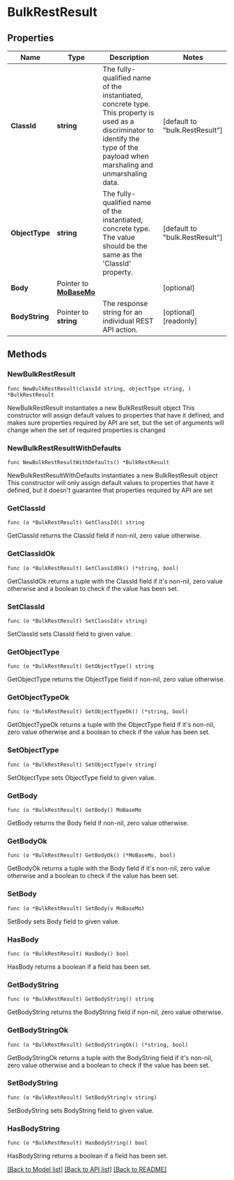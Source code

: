 # BulkRestResult

## Properties

Name | Type | Description | Notes
------------ | ------------- | ------------- | -------------
**ClassId** | **string** | The fully-qualified name of the instantiated, concrete type. This property is used as a discriminator to identify the type of the payload when marshaling and unmarshaling data. | [default to "bulk.RestResult"]
**ObjectType** | **string** | The fully-qualified name of the instantiated, concrete type. The value should be the same as the &#39;ClassId&#39; property. | [default to "bulk.RestResult"]
**Body** | Pointer to [**MoBaseMo**](mo.BaseMo.md) |  | [optional] 
**BodyString** | Pointer to **string** | The response string for an individual REST API action. | [optional] [readonly] 

## Methods

### NewBulkRestResult

`func NewBulkRestResult(classId string, objectType string, ) *BulkRestResult`

NewBulkRestResult instantiates a new BulkRestResult object
This constructor will assign default values to properties that have it defined,
and makes sure properties required by API are set, but the set of arguments
will change when the set of required properties is changed

### NewBulkRestResultWithDefaults

`func NewBulkRestResultWithDefaults() *BulkRestResult`

NewBulkRestResultWithDefaults instantiates a new BulkRestResult object
This constructor will only assign default values to properties that have it defined,
but it doesn't guarantee that properties required by API are set

### GetClassId

`func (o *BulkRestResult) GetClassId() string`

GetClassId returns the ClassId field if non-nil, zero value otherwise.

### GetClassIdOk

`func (o *BulkRestResult) GetClassIdOk() (*string, bool)`

GetClassIdOk returns a tuple with the ClassId field if it's non-nil, zero value otherwise
and a boolean to check if the value has been set.

### SetClassId

`func (o *BulkRestResult) SetClassId(v string)`

SetClassId sets ClassId field to given value.


### GetObjectType

`func (o *BulkRestResult) GetObjectType() string`

GetObjectType returns the ObjectType field if non-nil, zero value otherwise.

### GetObjectTypeOk

`func (o *BulkRestResult) GetObjectTypeOk() (*string, bool)`

GetObjectTypeOk returns a tuple with the ObjectType field if it's non-nil, zero value otherwise
and a boolean to check if the value has been set.

### SetObjectType

`func (o *BulkRestResult) SetObjectType(v string)`

SetObjectType sets ObjectType field to given value.


### GetBody

`func (o *BulkRestResult) GetBody() MoBaseMo`

GetBody returns the Body field if non-nil, zero value otherwise.

### GetBodyOk

`func (o *BulkRestResult) GetBodyOk() (*MoBaseMo, bool)`

GetBodyOk returns a tuple with the Body field if it's non-nil, zero value otherwise
and a boolean to check if the value has been set.

### SetBody

`func (o *BulkRestResult) SetBody(v MoBaseMo)`

SetBody sets Body field to given value.

### HasBody

`func (o *BulkRestResult) HasBody() bool`

HasBody returns a boolean if a field has been set.

### GetBodyString

`func (o *BulkRestResult) GetBodyString() string`

GetBodyString returns the BodyString field if non-nil, zero value otherwise.

### GetBodyStringOk

`func (o *BulkRestResult) GetBodyStringOk() (*string, bool)`

GetBodyStringOk returns a tuple with the BodyString field if it's non-nil, zero value otherwise
and a boolean to check if the value has been set.

### SetBodyString

`func (o *BulkRestResult) SetBodyString(v string)`

SetBodyString sets BodyString field to given value.

### HasBodyString

`func (o *BulkRestResult) HasBodyString() bool`

HasBodyString returns a boolean if a field has been set.


[[Back to Model list]](../README.md#documentation-for-models) [[Back to API list]](../README.md#documentation-for-api-endpoints) [[Back to README]](../README.md)


